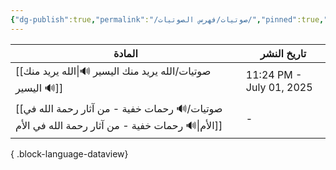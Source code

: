 ```yaml
---
{"dg-publish":true,"permalink":"/صوتيات/فهرس الصوتيات/","pinned":true,"noteIcon":"🎇"}
---
```


| المادة                                                                                             | تاريخ النشر              |
| -------------------------------------------------------------------------------------------------- | ------------------------ |
| [[صوتيات/الله يريد منك اليسير 🔊\|الله يريد منك اليسير 🔊]]                                     | 11:24 PM - July 01, 2025 |
| [[صوتيات/🔊 رحمات خفية - من آثار رحمة الله في الأم\|🔊 رحمات خفية - من آثار رحمة الله في الأم]] | \-                       |

{ .block-language-dataview}

   

   
   
    
    
   
